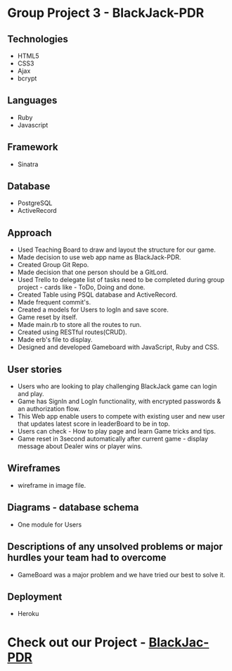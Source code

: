 # Group Project 3 - BlackJack-PDR

## Technologies 
- HTML5
- CSS3
- Ajax
- bcrypt
## Languages 
- Ruby
- Javascript
## Framework 
- Sinatra
## Database 
- PostgreSQL
- ActiveRecord

## Approach 

- Used Teaching Board to draw and layout the structure for our game.
- Made decision to use web app name as BlackJack-PDR.
- Created Group Git Repo.
- Made decision that one person should be a GitLord.
- Used Trello to delegate list of tasks need to be completed during group project - cards like - ToDo, Doing and done.
- Created Table using PSQL database and ActiveRecord.
- Made frequent commit's.
- Created a models for Users to logIn and save score.
- Game reset by itself.
- Made main.rb to store all the routes to run.
- Created using RESTful routes(CRUD).
- Made erb's file to display.
- Designed and developed Gameboard with JavaScript, Ruby and CSS.

## User stories

- Users who are looking to play challenging BlackJack game can login and play.
- Game has SignIn and LogIn functionality, with encrypted passwords & an authorization flow.
- This Web app enable users to compete with existing user and new user that updates latest score in leaderBoard to be in top.
- Users can check - How to play page and learn Game tricks and tips.
- Game reset in 3second automatically after current game - display message about Dealer wins or player wins.

## Wireframes 

- wireframe in image file.

## Diagrams - database schema
- One module for Users

## Descriptions of any unsolved problems or major hurdles your team had to overcome

- GameBoard was a major problem and we have tried our best to solve it.

## Deployment 
- Heroku

# Check out our Project - [BlackJac-PDR](https://blackjack-pdr.herokuapp.com/)